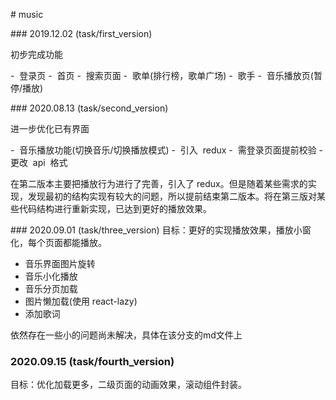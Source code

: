 <!--
 * @Author: FBB
 * @Date: 2019-08-13 21:34:54
 * @LastEditors: FBB
 * @LastEditTime: 2020-08-28 17:51:10
 * @Description:
-->

# music

### 2019.12.02 (task/first_version)

初步完成功能

-  登录页
-  首页
-  搜索页面
-  歌单(排行榜，歌单广场)
-  歌手
-  音乐播放页(暂停/播放)

### 2020.08.13 (task/second_version)

进一步优化已有界面

-  音乐播放功能(切换音乐/切换播放模式)
-  引入  redux
-  需登录页面提前校验
-  更改  api  格式

在第二版本主要把播放行为进行了完善，引入了 redux。但是随着某些需求的实现，发现最初的结构实现有较大的问题，所以提前结束第二版本。将在第三版对某些代码结构进行重新实现，已达到更好的播放效果。

### 2020.09.01 (task/three_version)
目标：更好的实现播放效果，播放小窗化，每个页面都能播放。

- 音乐界面图片旋转
- 音乐小化播放
- 音乐分页加载
- 图片懒加载(使用 react-lazy)
- 添加歌词

依然存在一些小的问题尚未解决，具体在该分支的md文件上

### 2020.09.15 (task/fourth_version)
目标：优化加载更多，二级页面的动画效果，滚动组件封装。